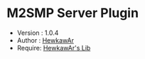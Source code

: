 # M2SMP Server Plugin
* Version : 1.0.4
* Author : [HewkawAr](https://hewkawar.xyz)
* Require: [HewkawAr's Lib](https://project.hewkawar.xyz/hewkawar/plugin/lib/)